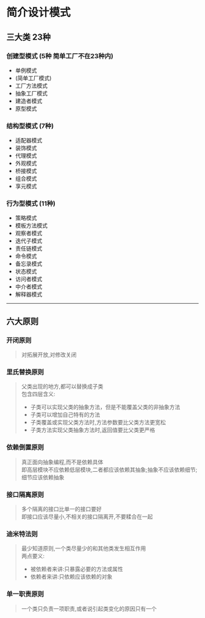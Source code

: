 # 简介设计模式
## 三大类 23种
### 创建型模式 (5种 简单工厂不在23种内)
- 单例模式
- (简单工厂模式)
- 工厂方法模式
- 抽象工厂模式
- 建造者模式
- 原型模式
### 结构型模式 (7种)
- 适配器模式
- 装饰模式
- 代理模式
- 外观模式
- 桥接模式
- 组合模式
- 享元模式
### 行为型模式 (11种)
- 策略模式
- 模板方法模式
- 观察者模式
- 迭代子模式
- 责任链模式
- 命令模式
- 备忘录模式
- 状态模式
- 访问者模式
- 中介者模式
- 解释器模式
---
## 六大原则
### 开闭原则
>对拓展开放,对修改关闭
### 里氏替换原则
>父类出现的地方,都可以替换成子类  
>包含四层含义:
>- 子类可以实现父类的抽象方法，但是不能覆盖父类的非抽象方法
>- 子类可以增加自己特有的方法
>- 子类覆盖或实现父类方法时,方法参数要比父类方法更宽松
>- 子类方法实现父类抽象方法时,返回值要比父类更严格
### 依赖倒置原则
>真正面向抽象编程,而不是依赖具体  
>即高层模块不应依赖低层模块,二者都应该依赖其抽象;抽象不应该依赖细节;细节应该依赖抽象
### 接口隔离原则
>多个隔离的接口比单一的接口要好  
>即接口应该尽量小,不相关的接口隔离开,不要糅合在一起
### 迪米特法则
>最少知道原则,一个类尽量少的和其他类发生相互作用  
>两点要义:
>- 被依赖者来讲:只暴露必要的方法或属性
>- 依赖者来讲:只依赖应该依赖的对象
### 单一职责原则
>一个类只负责一项职责,或者说引起类变化的原因只有一个  